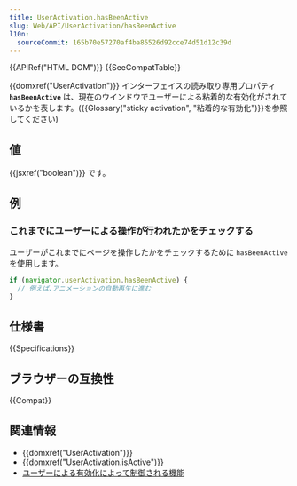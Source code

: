 ```yaml
---
title: UserActivation.hasBeenActive
slug: Web/API/UserActivation/hasBeenActive
l10n:
  sourceCommit: 165b70e57270af4ba85526d92cce74d51d12c39d
---
```


{{APIRef("HTML DOM")}} {{SeeCompatTable}}

{{domxref("UserActivation")}} インターフェイスの読み取り専用プロパティ **`hasBeenActive`** は、現在のウインドウでユーザーによる粘着的な有効化がされているかを表します。({{Glossary("sticky activation", "粘着的な有効化")}}を参照してください)

## 値

{{jsxref("boolean")}} です。

## 例

### これまでにユーザーによる操作が行われたかをチェックする

ユーザーがこれまでにページを操作したかをチェックするために `hasBeenActive` を使用します。

```js
if (navigator.userActivation.hasBeenActive) {
  // 例えば､アニメーションの自動再生に進む
}
```

## 仕様書

{{Specifications}}

## ブラウザーの互換性

{{Compat}}

## 関連情報

- {{domxref("UserActivation")}}
- {{domxref("UserActivation.isActive")}}
- [ユーザーによる有効化によって制御される機能](/ja/docs/Web/Security/User_activation)
